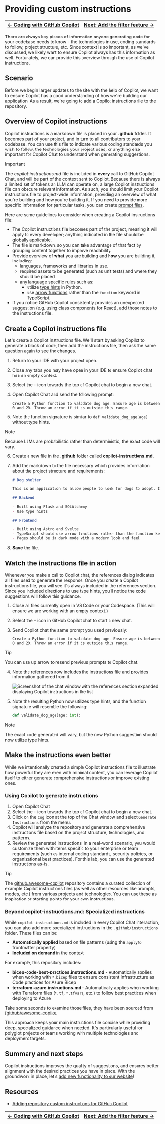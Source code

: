 # Providing custom instructions

| [← Coding with GitHub Copilot][walkthrough-previous] | [Next: Add the filter feature →][walkthrough-next] |
|:-----------------------------------|------------------------------------------:|

There are always key pieces of information anyone generating code for your codebase needs to know - the technologies in use, coding standards to follow, project structure, etc. Since context is so important, as we've discussed, we likely want to ensure Copilot always has this information as well. Fortunately, we can provide this overview through the use of Copilot instructions.

## Scenario

Before we begin larger updates to the site with the help of Copilot, we want to ensure Copilot has a good understanding of how we're building our application. As a result, we're going to add a Copilot instructions file to the repository.

## Overview of Copilot instructions

Copilot instructions is a markdown file is placed in your **.github** folder. It becomes part of your project, and in turn to all contributors to your codebase. You can use this file to indicate various coding standards you wish to follow, the technologies your project uses, or anything else important for Copilot Chat to understand when generating suggestions.

> [!IMPORTANT]
> The *copilot-instructions.md* file is included in **every** call to GitHub Copilot Chat, and will be part of the context sent to Copilot. Because there is always a limited set of tokens an LLM can operate on, a large Copilot instructions file can obscure relevant information. As such, you should limit your Copilot instructions file to project-wide information, providing an overview of what you're building and how you're building it. If you need to provide more specific information for particular tasks, you can create [prompt files](https://docs.github.com/en/copilot/customizing-copilot/adding-repository-custom-instructions-for-github-copilot?tool=vscode#about-prompt-files).

Here are some guidelines to consider when creating a Copilot instructions file:

- The Copilot instructions file becomes part of the project, meaning it will apply to every developer; anything indicated in the file should be globally applicable.
- The file is markdown, so you can take advantage of that fact by grouping content together to improve readability.
- Provide overview of **what** you are building and **how** you are building it, including:
    - languages, frameworks and libraries in use.
    - required assets to be generated (such as unit tests) and where they should be placed.
    - any language specific rules such as:
        - utilize [type hints][type-hints] in Python.
        - use [arrow functions][arrow-functions] rather than the `function` keyword in TypeScript.
- If you notice GitHub Copilot consistently provides an unexpected suggestion (e.g. using class components for React), add those notes to the instructions file.

## Create a Copilot instructions file

Let's create a Copilot instructions file. We'll start by asking Copilot to generate a block of code, then add the instructions file, then ask the same question again to see the changes.

1. Return to your IDE with your project open.
2. Close any tabs you may have open in your IDE to ensure Copilot chat has an empty context.
3. Select the `+` icon towards the top of Copilot chat to begin a new chat.
4. Open Copilot Chat and send the following prompt:

    ```
    Create a Python function to validate dog age. Ensure age is between 0 and 20. Throw an error if it is outside this range.
    ```

5. Note the function signature is similar to `def validate_dog_age(age)` without type hints.

> [!NOTE]
> Because LLMs are probabilistic rather than deterministic, the exact code will vary.

6. Create a new file in the **.github** folder called **copilot-instructions.md**.
7. Add the markdown to the file necessary which provides information about the project structure and requirements:

    ```markdown
    # Dog shelter

    This is an application to allow people to look for dogs to adopt. It is built in a monorepo, with a Flask-based backend and Astro-based frontend.

    ## Backend

    - Built using Flask and SQLAlchemy
    - Use type hints

    ## Frontend

    - Built using Astro and Svelte
    - TypeScript should use arrow functions rather than the function keyword
    - Pages should be in dark mode with a modern look and feel
    ```

8. **Save** the file.

## Watch the instructions file in action

Whenever you make a call to Copilot chat, the references dialog indicates all files used to generate the response. Once you create a Copilot instructions file, you will see it's always included in the references section. Since you included directions to use type hints, you'll notice the code suggestions will follow this guidance.

1. Close all files currently open in VS Code or your Codespace. (This will ensure we are working with an empty context.)
2. Select the `+` icon in GitHub Copilot chat to start a new chat.
3. Send Copilot chat the same prompt you used previously:

    ```
    Create a Python function to validate dog age. Ensure age is between 0 and 20. Throw an error if it is outside this range.
    ```

> [!TIP]
> You can use up arrow to resend previous prompts to Copilot chat.

4. Note the references now includes the instructions file and provides information gathered from it.

    ![Screenshot of the chat window with the references section expanded displaying Copilot instructions in the list](./images/copilot-chat-references.png)

5. Note the resulting Python now utilizes type hints, and the function signature will resemble the following:

    ```python
    def validate_dog_age(age: int):
    ```

> [!NOTE]
> The exact code generated will vary, but the new Python suggestion should now utilize type hints.

## Make the instructions even better

While we intentionally created a simple Copilot instructions file to illustrate how powerful they are even with minimal content, you can leverage Copilot itself to either generate comprehensive instructions or improve existing ones.

### Using Copilot to generate instructions

1. Open Copilot Chat
2. Select the `+` icon towards the top of Copilot chat to begin a new chat.
3. Click on the `Cog` icon at the top of the Chat window and select `Generate Instructions` from the menu.
4. Copilot will analyze the repository and generate a comprehensive instructions file based on the project structure, technologies, and patterns.
5. Review the generated instructions. In a real-world scenario, you would customize them with items specific to your enterprise or team requirements (such as internal coding standards, security policies, or organizational best practices). For this lab, you can use the generated instructions as-is.

> [!TIP]
> The [github/awesome-copilot][awesome-copilot] repository contains a curated collection of example Copilot instructions files (as well as other resources like prompts, modes, etc.) from various projects and technologies. You can use these as inspiration or starting points for your own instructions.

### Beyond copilot-instructions.md: Specialized instructions

While `copilot-instructions.md` is included in every Copilot Chat interaction, you can also add more specialized instructions in the `.github/instructions` folder. These files can be:

- **Automatically applied** based on file patterns (using the `applyTo` frontmatter property)
- **Included on demand**  in the context

For example, this repository includes:

- **bicep-code-best-practices.instructions.md** - Automatically applies when working with `*.bicep` files to ensure consistent Infrastructure as Code practices for Azure Bicep
- **terraform-azure.instructions.md** - Automatically applies when working with Terraform files (`*.tf`, `*.tfvars`, etc.) to follow best practices when deploying to Azure

Take some seconds to examine those files, they have been sourced from [[github/awesome-copilot][awesome-copilot].

This approach keeps your main instructions file concise while providing deep, specialized guidance when needed. It's particularly useful for polyglot projects or teams working with multiple technologies and deployment targets.

## Summary and next steps

Copilot instructions improves the quality of suggestions, and ensures better alignment with the desired practices you have in place. With the groundwork in place, let's [add new functionality to our website][walkthrough-next]!

## Resources

- [Adding repository custom instructions for GitHub Copilot][custom-instructions]


| [← Coding with GitHub Copilot][walkthrough-previous] | [Next: Add the filter feature →][walkthrough-next] |
|:-----------------------------------|------------------------------------------:|

[arrow-functions]: https://developer.mozilla.org/en-US/docs/Web/JavaScript/Reference/Functions/Arrow_functions
[awesome-copilot]: https://github.com/github/awesome-copilot
[custom-instructions]: https://docs.github.com/en/copilot/customizing-copilot/adding-repository-custom-instructions-for-github-copilot
[type-hints]: https://mypy.readthedocs.io/en/stable/cheat_sheet_py3.html
[walkthrough-previous]: ./2-explore-project.md
[walkthrough-next]: ./4-add-feature.md